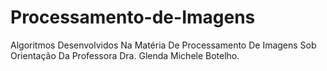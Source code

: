 # Processamento-de-Imagens
Algoritmos Desenvolvidos Na Matéria De Processamento De Imagens Sob Orientação Da Professora Dra. Glenda Michele Botelho.
